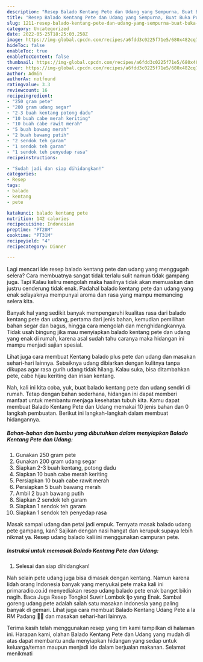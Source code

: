 ```yaml
---
description: "Resep Balado Kentang Pete dan Udang yang Sempurna, Buat Buka Puasa Bikin Ngiler"
title: "Resep Balado Kentang Pete dan Udang yang Sempurna, Buat Buka Puasa Bikin Ngiler"
slug: 1211-resep-balado-kentang-pete-dan-udang-yang-sempurna-buat-buka-puasa-bikin-ngiler
category: Uncategorized
date: 2022-05-25T18:25:03.258Z
image: https://img-global.cpcdn.com/recipes/a6fdd3c0225f71e5/680x482cq70/balado-kentang-pete-dan-udang-foto-resep-utama.jpg
hideToc: false
enableToc: true
enableTocContent: false
thumbnail: https://img-global.cpcdn.com/recipes/a6fdd3c0225f71e5/680x482cq70/balado-kentang-pete-dan-udang-foto-resep-utama.jpg
cover: https://img-global.cpcdn.com/recipes/a6fdd3c0225f71e5/680x482cq70/balado-kentang-pete-dan-udang-foto-resep-utama.jpg
author: Admin
authorAv: notfound
ratingvalue: 3.3
reviewcount: 16
recipeingredient:
- "250 gram pete"
- "200 gram udang segar"
- "2-3 buah kentang potong dadu"
- "10 buah cabe merah keriting"
- "10 buah cabe rawit merah"
- "5 buah bawang merah"
- "2 buah bawang putih"
- "2 sendok teh garam"
- "1 sendok teh garam"
- "1 sendok teh penyedap rasa"
recipeinstructions:

- "Sudah jadi dan siap dihidangkan!"
categories:
- Resep
tags:
- balado
- kentang
- pete

katakunci: balado kentang pete 
nutrition: 142 calories
recipecuisine: Indonesian
preptime: "PT28M"
cooktime: "PT31M"
recipeyield: "4"
recipecategory: Dinner

---
```



Lagi mencari ide resep balado kentang pete dan udang yang menggugah selera? Cara membuatnya sangat tidak terlalu sulit namun tidak gampang juga. Tapi Kalau keliru mengolah maka hasilnya tidak akan memuaskan dan justru cenderung tidak enak. Padahal balado kentang pete dan udang yang enak selayaknya mempunyai aroma dan rasa yang mampu memancing selera kita.


Banyak hal yang sedikit banyak mempengaruhi kualitas rasa dari balado kentang pete dan udang, pertama dari jenis bahan, kemudian pemilihan bahan segar dan bagus, hingga cara mengolah dan menghidangkannya. Tidak usah bingung jika mau menyiapkan balado kentang pete dan udang yang enak di rumah, karena asal sudah tahu caranya maka hidangan ini mampu menjadi sajian spesial.

Lihat juga cara membuat Kentang balado plus pete dan udang dan masakan sehari-hari lainnya. Sebaiknya udang dibiarkan dengan kulitnya tanpa dikupas agar rasa gurih udang tidak hilang. Kalau suka, bisa ditambahkan pete, cabe hijau keriting dan irisan kentang.


Nah, kali ini kita coba, yuk, buat balado kentang pete dan udang sendiri di rumah. Tetap dengan bahan sederhana, hidangan ini dapat memberi manfaat untuk membantu menjaga kesehatan tubuh kita. Kamu dapat membuat Balado Kentang Pete dan Udang memakai 10 jenis bahan dan 0 langkah pembuatan. Berikut ini langkah-langkah dalam membuat hidangannya.

<!--inarticleads1-->

##### Bahan-bahan dan bumbu yang dibutuhkan dalam menyiapkan Balado Kentang Pete dan Udang:

1. Gunakan 250 gram pete
1. Gunakan 200 gram udang segar
1. Siapkan 2-3 buah kentang, potong dadu
1. Siapkan 10 buah cabe merah keriting
1. Persiapkan 10 buah cabe rawit merah
1. Persiapkan 5 buah bawang merah
1. Ambil 2 buah bawang putih
1. Siapkan 2 sendok teh garam
1. Siapkan 1 sendok teh garam
1. Siapkan 1 sendok teh penyedap rasa


Masak sampai udang dan petai jadi empuk. Ternyata masak balado udang pete gampang, kan? Sajikan dengan nasi hangat dan kerupuk supaya lebih nikmat ya. Resep udang balado kali ini menggunakan campuran pete. 

<!--inarticleads2-->

##### Instruksi untuk memasak Balado Kentang Pete dan Udang:


1. Selesai dan siap dihidangkan!

Nah selain pete udang juga bisa dimasak dengan kentang. Namun karena lidah orang Indonesia banyak yang menyukai pete maka kali ini primaradio.co.id menyediakan resep udang balado pete enak banget bikin nagih. Baca Juga Resep Tongkol Suwir Lombok Ijo yang Enak. Sambal goreng udang pete adalah salah satu masakan indonesia yang paling banyak di gemari. Lihat juga cara membuat Balado Kentang Udang Pete a la RM Padang 👍🏼 dan masakan sehari-hari lainnya. 

Terima kasih telah menggunakan resep yang tim kami tampilkan di halaman ini. Harapan kami, olahan Balado Kentang Pete dan Udang yang mudah di atas dapat membantu anda menyiapkan hidangan yang sedap untuk keluarga/teman maupun menjadi ide dalam berjualan makanan. Selamat menikmati
